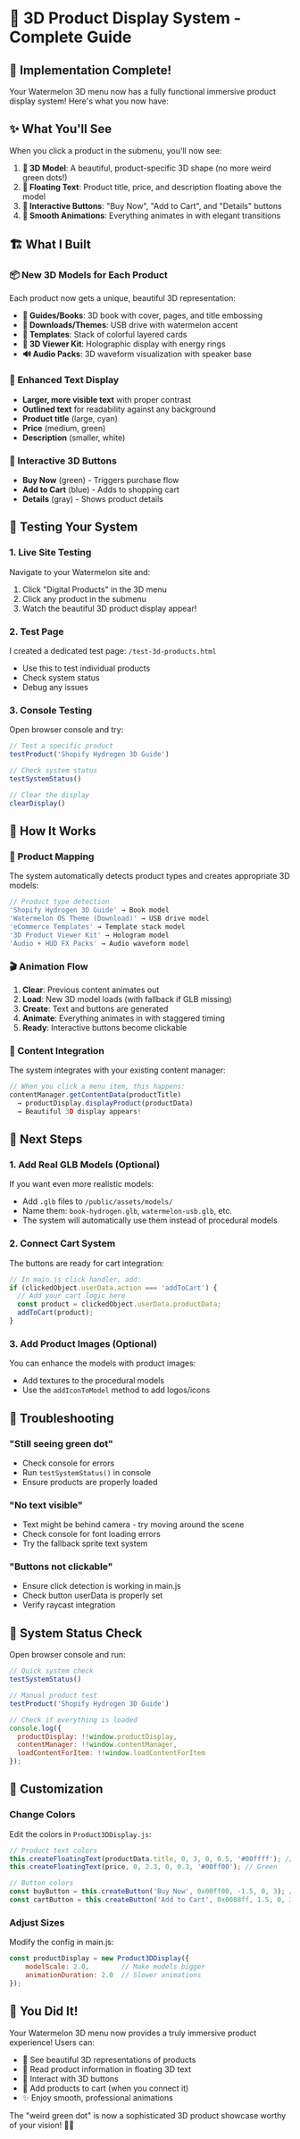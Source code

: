 # 🎯 3D Product Display System - Complete Guide

## 🎉 Implementation Complete!

Your Watermelon 3D menu now has a fully functional immersive product display system! Here's what you now have:

## ✨ What You'll See

When you click a product in the submenu, you'll now see:

1. **🎪 3D Model**: A beautiful, product-specific 3D shape (no more weird green dots!)
2. **📝 Floating Text**: Product title, price, and description floating above the model  
3. **🔘 Interactive Buttons**: "Buy Now", "Add to Cart", and "Details" buttons
4. **🌟 Smooth Animations**: Everything animates in with elegant transitions

## 🏗️ What I Built

### 📦 New 3D Models for Each Product

Each product now gets a unique, beautiful 3D representation:

- **📖 Guides/Books**: 3D book with cover, pages, and title embossing
- **💾 Downloads/Themes**: USB drive with watermelon accent
- **🎨 Templates**: Stack of colorful layered cards
- **🔮 3D Viewer Kit**: Holographic display with energy rings
- **🔊 Audio Packs**: 3D waveform visualization with speaker base

### 🎨 Enhanced Text Display

- **Larger, more visible text** with proper contrast
- **Outlined text** for readability against any background
- **Product title** (large, cyan)
- **Price** (medium, green)
- **Description** (smaller, white)

### 🔘 Interactive 3D Buttons

- **Buy Now** (green) - Triggers purchase flow
- **Add to Cart** (blue) - Adds to shopping cart
- **Details** (gray) - Shows product details

## 🧪 Testing Your System

### 1. **Live Site Testing**
Navigate to your Watermelon site and:
1. Click "Digital Products" in the 3D menu
2. Click any product in the submenu
3. Watch the beautiful 3D product display appear!

### 2. **Test Page**
I created a dedicated test page: `/test-3d-products.html`
- Use this to test individual products
- Check system status
- Debug any issues

### 3. **Console Testing**
Open browser console and try:
```javascript
// Test a specific product
testProduct('Shopify Hydrogen 3D Guide')

// Check system status
testSystemStatus()

// Clear the display
clearDisplay()
```

## 🔧 How It Works

### 🎯 Product Mapping
The system automatically detects product types and creates appropriate 3D models:

```javascript
// Product type detection
'Shopify Hydrogen 3D Guide' → Book model
'Watermelon OS Theme (Download)' → USB drive model
'eCommerce Templates' → Template stack model
'3D Product Viewer Kit' → Hologram model
'Audio + HUD FX Packs' → Audio waveform model
```

### 🎬 Animation Flow
1. **Clear**: Previous content animates out
2. **Load**: New 3D model loads (with fallback if GLB missing)
3. **Create**: Text and buttons are generated
4. **Animate**: Everything animates in with staggered timing
5. **Ready**: Interactive buttons become clickable

### 💾 Content Integration
The system integrates with your existing content manager:
```javascript
// When you click a menu item, this happens:
contentManager.getContentData(productTitle)
  → productDisplay.displayProduct(productData)
  → Beautiful 3D display appears!
```

## 🚀 Next Steps

### 1. **Add Real GLB Models** (Optional)
If you want even more realistic models:
- Add `.glb` files to `/public/assets/models/`
- Name them: `book-hydrogen.glb`, `watermelon-usb.glb`, etc.
- The system will automatically use them instead of procedural models

### 2. **Connect Cart System**
The buttons are ready for cart integration:
```javascript
// In main.js click handler, add:
if (clickedObject.userData.action === 'addToCart') {
  // Add your cart logic here
  const product = clickedObject.userData.productData;
  addToCart(product);
}
```

### 3. **Add Product Images** (Optional)
You can enhance the models with product images:
- Add textures to the procedural models
- Use the `addIconToModel` method to add logos/icons

## 🐛 Troubleshooting

### "Still seeing green dot"
- Check console for errors
- Run `testSystemStatus()` in console
- Ensure products are properly loaded

### "No text visible"
- Text might be behind camera - try moving around the scene
- Check console for font loading errors
- Try the fallback sprite text system

### "Buttons not clickable"
- Ensure click detection is working in main.js
- Check button userData is properly set
- Verify raycast integration

## 📱 System Status Check

Open browser console and run:
```javascript
// Quick system check
testSystemStatus()

// Manual product test
testProduct('Shopify Hydrogen 3D Guide')

// Check if everything is loaded
console.log({
  productDisplay: !!window.productDisplay,
  contentManager: !!window.contentManager,
  loadContentForItem: !!window.loadContentForItem
});
```

## 🎨 Customization

### Change Colors
Edit the colors in `Product3DDisplay.js`:
```javascript
// Product text colors
this.createFloatingText(productData.title, 0, 3, 0, 0.5, '#00ffff'); // Cyan
this.createFloatingText(price, 0, 2.3, 0, 0.3, '#00ff00'); // Green

// Button colors  
const buyButton = this.createButton('Buy Now', 0x00ff00, -1.5, 0, 3); // Green
const cartButton = this.createButton('Add to Cart', 0x0088ff, 1.5, 0, 3); // Blue
```

### Adjust Sizes
Modify the config in main.js:
```javascript
const productDisplay = new Product3DDisplay({
    modelScale: 2.0,        // Make models bigger
    animationDuration: 2.0  // Slower animations
});
```

## 🎉 You Did It!

Your Watermelon 3D menu now provides a truly immersive product experience! Users can:
- 🎪 See beautiful 3D representations of products
- 📖 Read product information in floating 3D text
- 🔘 Interact with 3D buttons
- 🛒 Add products to cart (when you connect it)
- ✨ Enjoy smooth, professional animations

The "weird green dot" is now a sophisticated 3D product showcase worthy of your vision! 🍉🚀

